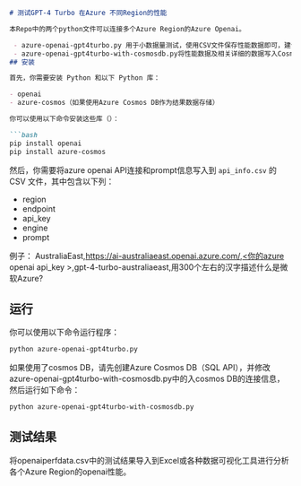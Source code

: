 

```markdown
# 测试GPT-4 Turbo 在Azure 不同Region的性能

本Repo中的两个python文件可以连接多个Azure Region的Azure Openai。

 - azure-openai-gpt4turbo.py 用于小数据量测试，使用CSV文件保存性能数据即可，建议初始部署使用azure-openai-gpt4turbo.py 即可。
 - azure-openai-gpt4turbo-with-cosmosdb.py将性能数据及相关详细的数据写入Cosmos DB SQL API并同时写入CSV，用于近一步分享。
## 安装

首先，你需要安装 Python 和以下 Python 库：

- openai
- azure-cosmos（如果使用Azure Cosmos DB作为结果数据存储）

你可以使用以下命令安装这些库（）：

```bash
pip install openai 
pip install azure-cosmos
```

然后，你需要将azure openai API连接和prompt信息写入到 `api_info.csv` 的 CSV 文件，其中包含以下列：

- region
- endpoint
- api_key
- engine
- prompt

例子： AustraliaEast,https://ai-australiaeast.openai.azure.com/,<你的azure openai api_key >,gpt-4-turbo-australiaeast,用300个左右的汉字描述什么是微软Azure?


## 运行

你可以使用以下命令运行程序：

```bash 将结果保存到同目录的CSV文件openaiperfdata.csv中
python azure-openai-gpt4turbo.py 
```


如果使用了cosmos DB，请先创建Azure Cosmos DB（SQL API），并修改azure-openai-gpt4turbo-with-cosmosdb.py中的入cosmos DB的连接信息，然后运行如下命令：

```bash 将结果保存到cosmos DB和同目录的CSV文件openaiperfdata.csv中
python azure-openai-gpt4turbo-with-cosmosdb.py
```

## 测试结果

将openaiperfdata.csv中的测试结果导入到Excel或各种数据可视化工具进行分析各个Azure Region的openai性能。